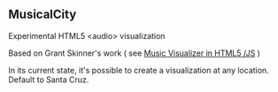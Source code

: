 <h2>MusicalCity</h2>
Experimental HTML5 &lt;audio&gt; visualization

Based on Grant Skinner's work ( see <a href="http://gskinner.com/blog/archives/2011/03/music-visualizer-in-html5-js-with-source-code.html">Music Visualizer in HTML5 /JS</a> )

In its current state, it's possible to create a visualization at any location.
Default to Santa Cruz.
